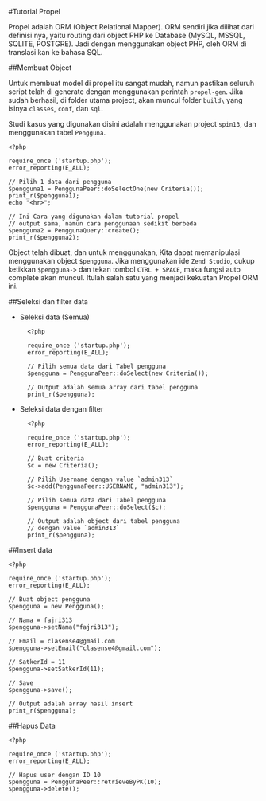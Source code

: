 #Tutorial Propel

Propel adalah ORM (Object Relational Mapper). ORM sendiri jika dilihat dari definisi nya, yaitu routing dari object PHP ke Database (MySQL, MSSQL, SQLITE, POSTGRE). Jadi dengan menggunakan object PHP, oleh ORM di translasi kan ke bahasa SQL.

##Membuat Object

Untuk membuat model di propel itu sangat mudah, namun pastikan seluruh script telah di generate dengan menggunakan perintah `propel-gen`. Jika sudah berhasil, di folder utama project, akan muncul folder `build\` yang isinya `classes`, `conf`, dan `sql`.

Studi kasus yang digunakan disini adalah menggunakan project `spin13`, dan menggunakan tabel `Pengguna`.

    <?php

    require_once ('startup.php');
    error_reporting(E_ALL);

    // Pilih 1 data dari pengguna
    $pengguna1 = PenggunaPeer::doSelectOne(new Criteria());
    print_r($pengguna1);
    echo "<hr>";

    // Ini Cara yang digunakan dalam tutorial propel
    // output sama, namun cara penggunaan sedikit berbeda
    $pengguna2 = PenggunaQuery::create();
    print_r($pengguna2);

Object telah dibuat, dan untuk menggunakan, Kita dapat memanipulasi menggunakan object `$pengguna`. Jika menggunakan ide `Zend Studio`, cukup ketikkan `$pengguna->` dan tekan tombol `CTRL + SPACE`, maka fungsi auto complete akan muncul. Itulah salah satu yang menjadi kekuatan Propel ORM ini.

##Seleksi dan filter data

* Seleksi data (Semua)

        <?php

        require_once ('startup.php');
        error_reporting(E_ALL);

        // Pilih semua data dari Tabel pengguna
        $pengguna = PenggunaPeer::doSelect(new Criteria());

        // Output adalah semua array dari tabel pengguna
        print_r($pengguna);

* Seleksi data dengan filter

        <?php

        require_once ('startup.php');
        error_reporting(E_ALL);
        
        // Buat criteria
        $c = new Criteria();

        // Pilih Username dengan value `admin313`
        $c->add(PenggunaPeer::USERNAME, "admin313");

        // Pilih semua data dari Tabel pengguna
        $pengguna = PenggunaPeer::doSelect($c);

        // Output adalah object dari tabel pengguna
        // dengan value `admin313`
        print_r($pengguna);

##Insert data

    <?php

    require_once ('startup.php');
    error_reporting(E_ALL);

    // Buat object pengguna
    $pengguna = new Pengguna();

    // Nama = fajri313
    $pengguna->setNama("fajri313");

    // Email = clasense4@gmail.com
    $pengguna->setEmail("clasense4@gmail.com");

    // SatkerId = 11
    $pengguna->setSatkerId(11);

    // Save
    $pengguna->save();

    // Output adalah array hasil insert
    print_r($pengguna);

##Hapus Data

    <?php

    require_once ('startup.php');
    error_reporting(E_ALL);

    // Hapus user dengan ID 10
    $pengguna = PenggunaPeer::retrieveByPK(10);
    $pengguna->delete();
    